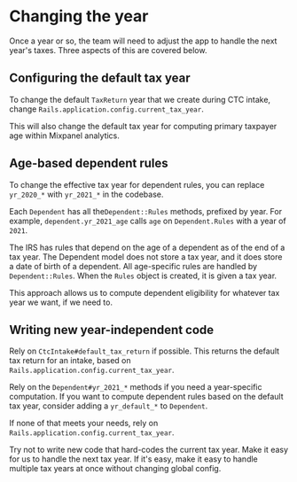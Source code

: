 # Changing the year

Once a year or so, the team will need to adjust the app to handle the next year's taxes. Three aspects of this are
covered below.

## Configuring the default tax year

To change the default `TaxReturn` year that we create during CTC intake, change `Rails.application.config.current_tax_year`.

This will also change the default tax year for computing primary taxpayer age within Mixpanel analytics.

## Age-based dependent rules

To change the effective tax year for dependent rules, you can replace `yr_2020_*` with `yr_2021_*` in the codebase. 

Each `Dependent` has all the`Dependent::Rules` methods, prefixed by year. For example, `dependent.yr_2021_age`
calls `age` on `Dependent.Rules` with a year of `2021`.

The IRS has rules that depend on the age of a dependent as of the end of a tax year. The Dependent model
does not store a tax year, and it does store a date of birth of a dependent. All age-specific rules are
handled by `Dependent::Rules`. When the `Rules` object is created, it is given a tax year.

This approach allows us to compute dependent eligibility for whatever tax year we want, if we need to.

## Writing new year-independent code

Rely on `CtcIntake#default_tax_return` if possible. This returns the default tax return for an intake, based on
`Rails.application.config.current_tax_year`.

Rely on the `Dependent#yr_2021_*` methods if you need a year-specific computation. If you want to compute
dependent rules based on the default tax year, consider adding a `yr_default_*` to `Dependent`.

If none of that meets your needs, rely on `Rails.application.config.current_tax_year`.

Try not to write new code that hard-codes the current tax year. Make it easy for us to handle the next tax year.
If it's easy, make it easy to handle multiple tax years at once without changing global config.

